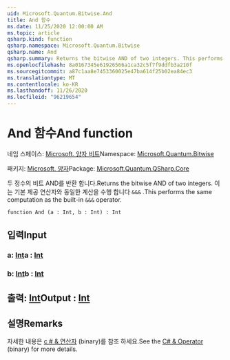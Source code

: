 ```yaml
---
uid: Microsoft.Quantum.Bitwise.And
title: And 함수
ms.date: 11/25/2020 12:00:00 AM
ms.topic: article
qsharp.kind: function
qsharp.namespace: Microsoft.Quantum.Bitwise
qsharp.name: And
qsharp.summary: Returns the bitwise AND of two integers. This performs the same computation as the built-in `&&&` operator.
ms.openlocfilehash: 8a0167345e61926566a1ca32c5f7f9ddfb3a210f
ms.sourcegitcommit: a87c1aa8e7453360025e47ba614f25b02ea84ec3
ms.translationtype: MT
ms.contentlocale: ko-KR
ms.lasthandoff: 11/26/2020
ms.locfileid: "96219654"
---
```

# <a name="and-function"></a><span data-ttu-id="a8c70-102">And 함수</span><span class="sxs-lookup"><span data-stu-id="a8c70-102">And function</span></span>

<span data-ttu-id="a8c70-103">네임 스페이스: [Microsoft. 양자 비트](xref:Microsoft.Quantum.Bitwise)</span><span class="sxs-lookup"><span data-stu-id="a8c70-103">Namespace: [Microsoft.Quantum.Bitwise](xref:Microsoft.Quantum.Bitwise)</span></span>

<span data-ttu-id="a8c70-104">패키지: [Microsoft. 양자](https://nuget.org/packages/Microsoft.Quantum.QSharp.Core)</span><span class="sxs-lookup"><span data-stu-id="a8c70-104">Package: [Microsoft.Quantum.QSharp.Core](https://nuget.org/packages/Microsoft.Quantum.QSharp.Core)</span></span>


<span data-ttu-id="a8c70-105">두 정수의 비트 AND를 반환 합니다.</span><span class="sxs-lookup"><span data-stu-id="a8c70-105">Returns the bitwise AND of two integers.</span></span>
<span data-ttu-id="a8c70-106">이는 기본 제공 연산자와 동일한 계산을 수행 합니다 `&&&` .</span><span class="sxs-lookup"><span data-stu-id="a8c70-106">This performs the same computation as the built-in `&&&` operator.</span></span>

```qsharp
function And (a : Int, b : Int) : Int
```


## <a name="input"></a><span data-ttu-id="a8c70-107">입력</span><span class="sxs-lookup"><span data-stu-id="a8c70-107">Input</span></span>

### <a name="a--int"></a><span data-ttu-id="a8c70-108">a: [Int](xref:microsoft.quantum.lang-ref.int)</span><span class="sxs-lookup"><span data-stu-id="a8c70-108">a : [Int](xref:microsoft.quantum.lang-ref.int)</span></span>




### <a name="b--int"></a><span data-ttu-id="a8c70-109">b: [Int](xref:microsoft.quantum.lang-ref.int)</span><span class="sxs-lookup"><span data-stu-id="a8c70-109">b : [Int](xref:microsoft.quantum.lang-ref.int)</span></span>





## <a name="output--int"></a><span data-ttu-id="a8c70-110">출력: [Int](xref:microsoft.quantum.lang-ref.int)</span><span class="sxs-lookup"><span data-stu-id="a8c70-110">Output : [Int](xref:microsoft.quantum.lang-ref.int)</span></span>



## <a name="remarks"></a><span data-ttu-id="a8c70-111">설명</span><span class="sxs-lookup"><span data-stu-id="a8c70-111">Remarks</span></span>

<span data-ttu-id="a8c70-112">자세한 내용은 [c # &amp; 연산자](https://docs.microsoft.com/dotnet/csharp/language-reference/operators/and-operator) (binary)를 참조 하세요.</span><span class="sxs-lookup"><span data-stu-id="a8c70-112">See the [C# &amp; Operator](https://docs.microsoft.com/dotnet/csharp/language-reference/operators/and-operator) (binary) for more details.</span></span>